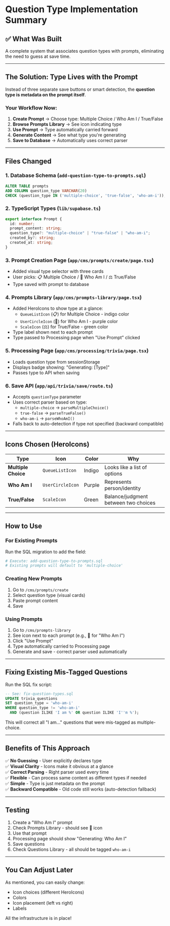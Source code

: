 # Question Type Implementation Summary

## ✅ What Was Built

A complete system that associates question types with prompts, eliminating the need to guess at save time.

---

## The Solution: Type Lives with the Prompt

Instead of three separate save buttons or smart detection, the **question type is metadata on the prompt itself**.

### Your Workflow Now:

1. **Create Prompt** → Choose type: Multiple Choice / Who Am I / True/False
2. **Browse Prompts Library** → See icon indicating type
3. **Use Prompt** → Type automatically carried forward
4. **Generate Content** → See what type you're generating
5. **Save to Database** → Automatically uses correct parser

---

## Files Changed

### 1. **Database Schema** (`add-question-type-to-prompts.sql`)

```sql
ALTER TABLE prompts
ADD COLUMN question_type VARCHAR(20)
CHECK (question_type IN ('multiple-choice', 'true-false', 'who-am-i'));
```

### 2. **TypeScript Types** (`lib/supabase.ts`)

```typescript
export interface Prompt {
  id: number;
  prompt_content: string;
  question_type?: "multiple-choice" | "true-false" | "who-am-i";
  created_by?: string;
  created_at: string;
}
```

### 3. **Prompt Creation Page** (`app/cms/prompts/create/page.tsx`)

- Added visual type selector with three cards
- User picks: 📋 Multiple Choice / 👤 Who Am I / ⚖️ True/False
- Type saved with prompt to database

### 4. **Prompts Library** (`app/cms/prompts-library/page.tsx`)

- Added HeroIcons to show type at a glance:
  - `QueueListIcon` (📋) for Multiple Choice - indigo color
  - `UserCircleIcon` (👤) for Who Am I - purple color
  - `ScaleIcon` (⚖️) for True/False - green color
- Type label shown next to each prompt
- Type passed to Processing page when "Use Prompt" clicked

### 5. **Processing Page** (`app/cms/processing/trivia/page.tsx`)

- Loads question type from sessionStorage
- Displays badge showing: "Generating: [Type]"
- Passes type to API when saving

### 6. **Save API** (`app/api/trivia/save/route.ts`)

- Accepts `questionType` parameter
- Uses correct parser based on type:
  - `multiple-choice` → `parseMultipleChoice()`
  - `true-false` → `parseTrueFalse()`
  - `who-am-i` → `parseWhoAmI()`
- Falls back to auto-detection if type not specified (backward compatible)

---

## Icons Chosen (HeroIcons)

| Type                | Icon             | Color  | Why                                  |
| ------------------- | ---------------- | ------ | ------------------------------------ |
| **Multiple Choice** | `QueueListIcon`  | Indigo | Looks like a list of options         |
| **Who Am I**        | `UserCircleIcon` | Purple | Represents person/identity           |
| **True/False**      | `ScaleIcon`      | Green  | Balance/judgment between two choices |

---

## How to Use

### For Existing Prompts

Run the SQL migration to add the field:

```bash
# Execute: add-question-type-to-prompts.sql
# Existing prompts will default to 'multiple-choice'
```

### Creating New Prompts

1. Go to `/cms/prompts/create`
2. Select question type (visual cards)
3. Paste prompt content
4. Save

### Using Prompts

1. Go to `/cms/prompts-library`
2. See icon next to each prompt (e.g., 👤 for "Who Am I")
3. Click "Use Prompt"
4. Type automatically carried to Processing page
5. Generate and save - correct parser used automatically

---

## Fixing Existing Mis-Tagged Questions

Run the SQL fix script:

```sql
-- See: fix-question-types.sql
UPDATE trivia_questions
SET question_type = 'who-am-i'
WHERE question_type != 'who-am-i'
  AND (question ILIKE 'I am %' OR question ILIKE 'I''m %');
```

This will correct all "I am..." questions that were mis-tagged as multiple-choice.

---

## Benefits of This Approach

✅ **No Guessing** - User explicitly declares type  
✅ **Visual Clarity** - Icons make it obvious at a glance  
✅ **Correct Parsing** - Right parser used every time  
✅ **Flexible** - Can process same content as different types if needed  
✅ **Simple** - Type is just metadata on the prompt  
✅ **Backward Compatible** - Old code still works (auto-detection fallback)

---

## Testing

1. Create a "Who Am I" prompt
2. Check Prompts Library - should see 👤 icon
3. Use that prompt
4. Processing page should show "Generating: Who Am I"
5. Save questions
6. Check Questions Library - all should be tagged `who-am-i`

---

## You Can Adjust Later

As mentioned, you can easily change:

- Icon choices (different HeroIcons)
- Colors
- Icon placement (left vs right)
- Labels

All the infrastructure is in place!

